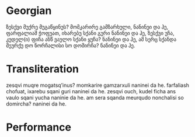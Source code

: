 # Georgian

ზესქვი მუქრე მუგაწყინუს? მომკარირე გამზარხული,
ნანინეი და ჰე,
ფარფალიაშ ჭოფუათ, იხარებუ სქანი გური
ნანინეი და ჰე,
ზესქვი უჩა, კუდელ(ი) ფიჩა ანწ ვაულო სქანი ყუჩა?
ნანინეი და ჰე,
ამ სერც სქანდა მეურქუ დო ნორჩალისი სო დომირჩა?
ნანინეი და ჰე.

# Transliteration

zesqvi muqre mogatsq’inus? momkarire gamzarxuli
naninei da he.
farfaliash chofuat, ixarebu sqani guri
naninei da he.
zesqvi ouch, kudel ficha ans vaulo sqani yucha
naninie da he.
am sera sqanda meurqudo nonchalisi so domircha?
naninei da he.

# Performance